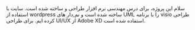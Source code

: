 سلام
این پروژه، برای درس مهندسی نرم افزار طراحی و ساخته شده است.
سایت با استفاده از wordpress ساخته شده است و نم,دار های UML  را با برنامه visio طراحی کرده ایم.
برای طراحی UI/UX از Adobe XD  استفاده شده است.
